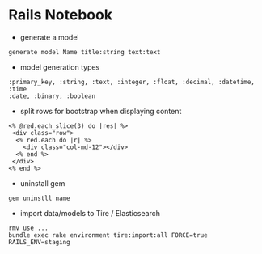 # Rails Notebook

- generate a model
```
generate model Name title:string text:text

```

- model generation types
```
:primary_key, :string, :text, :integer, :float, :decimal, :datetime, :time
:date, :binary, :boolean

```

- split rows for bootstrap when displaying content
```
<% @red.each_slice(3) do |res| %>
 <div class="row">
  <% red.each do |r| %>
    <div class="col-md-12"></div>
  <% end %>
 </div>
<% end %>

```

- uninstall gem
```
gem uninstll name

```

- import data/models to Tire / Elasticsearch
```
rmv use ...
bundle exec rake environment tire:import:all FORCE=true RAILS_ENV=staging

```
